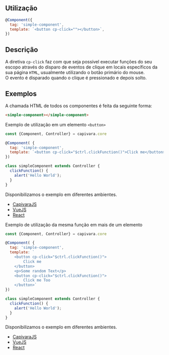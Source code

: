 ## Utilização

```js
@Component({
  tag: 'simple-component',
  template: `<button cp-click=""></button>`,
})
```

## Descrição

A diretiva `cp-click` faz com que seja possível executar funções do seu escopo através do disparo de eventos de clique em locais específicos da sua página `HTML`, usualmente utilizando o botão primário do mouse.<br>
O evento é disparado quando o clique é pressionado e depois solto.

## Exemplos

A chamada HTML de todos os componentes é feita da seguinte forma:

```HTML
<simple-component></simple-component>
```

Exemplo de utilização em um elemento `<button>`

```js
const {Component, Controller} = capivara.core

@Component( {
  tag: 'simple-component',
  template: `<button cp-click="$ctrl.clickFunction()">Click me</button>`
})

class simpleComponent extends Controller {
  clickFunction() {
    alert('Hello World');
  }
}
```
Disponibilizamos o exemplo em diferentes ambientes.
* [CapivaraJS](https://jsfiddle.net/jcanabarro/zf8gqh0d/346/)
* [VueJS](http://jsfiddle.net/jcanabarro/ygznj9mt/38/)
* [React]()


Exemplo de utilização da mesma função em mais de um elemento

```js
const {Component, Controller} = capivara.core

@Component( {
  tag: 'simple-component',
  template: `
  	<button cp-click="$ctrl.clickFunction()">
        Click me
    </button>
    <p>Some random Text</p>
    <button cp-click="$ctrl.clickFunction()">
        Click me Too
    </button>`
})

class simpleComponent extends Controller {
  clickFunction() {
    alert('Hello World');
  }
}
```
Disponibilizamos o exemplo em diferentes ambientes.
* [CapivaraJS](https://jsfiddle.net/jcanabarro/zf8gqh0d/347/)
* [VueJS](http://jsfiddle.net/jcanabarro/ygznj9mt/40/)
* [React]()